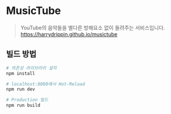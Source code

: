 # MusicTube

> YouTube의 음악들을 별다른 방해요소 없이 들려주는 서비스입니다.
> https://harrydrippin.github.io/musictube

## 빌드 방법

``` bash
# 의존성 라이브러리 설치
npm install

# localhost:8080에서 Hot-Reload
npm run dev

# Production 빌드
npm run build
```